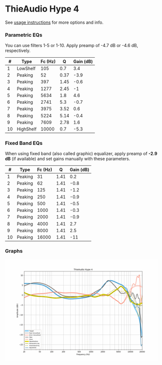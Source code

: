 # ThieAudio Hype 4
See [usage instructions](https://github.com/jaakkopasanen/AutoEq#usage) for more options and info.

### Parametric EQs
You can use filters 1-5 or 1-10. Apply preamp of -4.7 dB or -4.6 dB, respectively.

|   # | Type      |   Fc (Hz) |    Q |   Gain (dB) |
|-----|-----------|-----------|------|-------------|
|   1 | LowShelf  |       105 | 0.7  |         3.4 |
|   2 | Peaking   |        52 | 0.37 |        -3.9 |
|   3 | Peaking   |       397 | 1.45 |        -0.6 |
|   4 | Peaking   |      1277 | 2.45 |        -1   |
|   5 | Peaking   |      5634 | 1.8  |         4.6 |
|   6 | Peaking   |      2741 | 5.3  |        -0.7 |
|   7 | Peaking   |      3975 | 3.52 |         0.6 |
|   8 | Peaking   |      5224 | 5.14 |        -0.4 |
|   9 | Peaking   |      7609 | 2.78 |         1.6 |
|  10 | HighShelf |     10000 | 0.7  |        -5.3 |

### Fixed Band EQs
When using fixed band (also called graphic) equalizer, apply preamp of **-2.9 dB** (if available) and set gains manually with these parameters.

|   # | Type    |   Fc (Hz) |    Q |   Gain (dB) |
|-----|---------|-----------|------|-------------|
|   1 | Peaking |        31 | 1.41 |         0.2 |
|   2 | Peaking |        62 | 1.41 |        -0.8 |
|   3 | Peaking |       125 | 1.41 |        -1.2 |
|   4 | Peaking |       250 | 1.41 |        -0.9 |
|   5 | Peaking |       500 | 1.41 |        -0.5 |
|   6 | Peaking |      1000 | 1.41 |        -0.3 |
|   7 | Peaking |      2000 | 1.41 |        -0.9 |
|   8 | Peaking |      4000 | 1.41 |         2.7 |
|   9 | Peaking |      8000 | 1.41 |         2.5 |
|  10 | Peaking |     16000 | 1.41 |       -11   |

### Graphs
![](./ThieAudio%20Hype%204.png)

